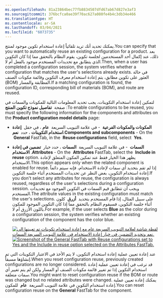 ```yaml
---
ms.openlocfilehash: 81a23864bec77fb8834507dfd67ab67d827e3af3
ms.sourcegitcommit: 376bcfca0ae39f70ac627a080fe4b4c3db34e466
ms.translationtype: HT
ms.contentlocale: ar-SA
ms.lasthandoff: 03/04/2021
ms.locfileid: "6073735"
---
```


<span data-ttu-id="49e27-101">يمكنك تحديد أنك تريد تلقائياً إعادة استخدام تكوين موجود لمنتج.</span><span class="sxs-lookup"><span data-stu-id="49e27-101">You can specify that you want to automatically reuse an existing configuration for a product.</span></span> <span data-ttu-id="49e27-102">بعد ذلك، عند إكمال أحد المستخدمين لجلسة تكوين، يقوم النظام بالتحقق مما إذا كان التكوين الذي يتطابق مع تحديدات المستخدم موجود بالفعل أم لا.</span><span class="sxs-lookup"><span data-stu-id="49e27-102">Then, when a user has completed a configuration session, the system verifies whether a configuration that matches the user's selections already exists.</span></span> <span data-ttu-id="49e27-103">في حالة العثور على تكوين مطابق، يتم إعادة استخدام معرف التكوين وقائمة مكونات الصنف (BOM) المطابقة والمسار.</span><span class="sxs-lookup"><span data-stu-id="49e27-103">If a matching configuration is found, the configuration ID, corresponding bill of materials (BOM), and route are reused.</span></span>

<span data-ttu-id="49e27-104">لتمكين إعادة استخدام التكوينات، يجب تحديد المعلومات التالية للمكونات والسمات في صفحة  **تفاصيل نموذج تكوين المنتج** :</span><span class="sxs-lookup"><span data-stu-id="49e27-104">To enable configurations to be reused, you must specify the following information for the components and attributes on the **Product configuration model details** page:</span></span>

-   <span data-ttu-id="49e27-105">**المكونات والمكونات الفرعية**  - في علامة التبويب السريعة  **عام** ، في حقل  **إعادة استخدام التكوينات** ، حدد  **نعم**.</span><span class="sxs-lookup"><span data-stu-id="49e27-105">**Components and subcomponents** - On the  **General** FastTab, in the  **Reuse configurations** field, select  **Yes**.</span></span>

-   <span data-ttu-id="49e27-106">**السمات**  - في علامة التبويب السريعة  **السمات** ، حدد خيار  **تضمين في إعادة الاستخدام** .</span><span class="sxs-lookup"><span data-stu-id="49e27-106">**Attributes** - On the  **Attributes** FastTab, select the  **Include in reuse** option.</span></span> <span data-ttu-id="49e27-107">يظهر هذا الخيار فقط عند تمكين المكون المتعلق لإعادة الاستخدام.</span><span class="sxs-lookup"><span data-stu-id="49e27-107">This option appears only when the related component is enabled for reuse.</span></span> <span data-ttu-id="49e27-108">إذا لم تقم بتحديد أي سمات لإعادة الاستخدام، فإنه سيتم دائماً إعادة استخدام التكوين، بغض النظر عن تحديدات المستخدم أثناء جلسة التكوين.</span><span class="sxs-lookup"><span data-stu-id="49e27-108">If you don't select any attributes for reuse, the configuration is always reused, regardless of the user's selections during a configuration session.</span></span> <span data-ttu-id="49e27-109">ويجب أن تتطابق قيم السمات في التكوين الموجود مع تحديدات المستخدم.</span><span class="sxs-lookup"><span data-stu-id="49e27-109">The attribute values in the existing configuration must match the user's selections.</span></span> <span data-ttu-id="49e27-110">على سبيل المثال، إذا قام المستخدم بتحديد  **أزرق**  كلون أثناء جلسة التكوين، فسيقوم النظام بالتحقق مما إذا كان التكوين الموجود للمكون باللون الأزرق أم لا.</span><span class="sxs-lookup"><span data-stu-id="49e27-110">For example, if the user selects **Blue** as the color during a configuration session, the system verifies whether an existing configuration of the component has the color blue.</span></span>

    <span data-ttu-id="49e27-111">[![لقطة شاشة لعلامة التبويب السريعة عام مع إعادة استخدام تكوينات تم تعيينها إلى نعم وتحديد التضمين في خيار إعادة الاستخدام في علامة التبويب السريعة السمات.](../media/include-reuse.png)](../media/include-reuse.png#lightbox)</span><span class="sxs-lookup"><span data-stu-id="49e27-111">[![Screenshot of the General FastTab with Reuse configurations set to Yes and the Include in reuse option selected on the Attributes FastTab.](../media/include-reuse.png)](../media/include-reuse.png#lightbox)</span></span>

<span data-ttu-id="49e27-112">عند إعادة تعيين عملية إعادة استخدام التكوين، لا يتم الأخذ في الاعتبار التكوينات التي تم إنشاؤها مسبقاً.</span><span class="sxs-lookup"><span data-stu-id="49e27-112">When you reset configuration reuse, previously created configurations are no longer considered.</span></span> <span data-ttu-id="49e27-113">قد ترغب في إعادة تعيين عملية إعادة استخدام التكوين إذا تم تغيير قائمة مكونات الصنف أو المسار ولكن لم يتم تغيير أي سمات متعلقة.</span><span class="sxs-lookup"><span data-stu-id="49e27-113">You might want to reset configuration reuse if the BOM or route was changed but no related attributes were changed.</span></span>
<span data-ttu-id="49e27-114">يمكنك إعادة تعيين عملية إعادة استخدام التكوين في علامة التبويب السريعة  **عام**  للمكون.</span><span class="sxs-lookup"><span data-stu-id="49e27-114">You can reset configuration reuse on the **General** FastTab for the component.</span></span>

